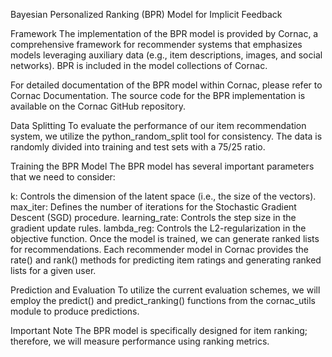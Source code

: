 
Bayesian Personalized Ranking (BPR) Model for Implicit Feedback

Framework
The implementation of the BPR model is provided by Cornac, a comprehensive framework for recommender systems that emphasizes models leveraging auxiliary data (e.g., item descriptions, images, and social networks). BPR is included in the model collections of Cornac.

For detailed documentation of the BPR model within Cornac, please refer to Cornac Documentation. The source code for the BPR implementation is available on the Cornac GitHub repository.

Data Splitting
To evaluate the performance of our item recommendation system, we utilize the python_random_split tool for consistency. The data is randomly divided into training and test sets with a 75/25 ratio.

Training the BPR Model
The BPR model has several important parameters that we need to consider:

k: Controls the dimension of the latent space (i.e., the size of the vectors).
max_iter: Defines the number of iterations for the Stochastic Gradient Descent (SGD) procedure.
learning_rate: Controls the step size in the gradient update rules.
lambda_reg: Controls the L2-regularization in the objective function.
Once the model is trained, we can generate ranked lists for recommendations. Each recommender model in Cornac provides the rate() and rank() methods for predicting item ratings and generating ranked lists for a given user.

Prediction and Evaluation
To utilize the current evaluation schemes, we will employ the predict() and predict_ranking() functions from the cornac_utils module to produce predictions.

Important Note
The BPR model is specifically designed for item ranking; therefore, we will measure performance using ranking metrics.
